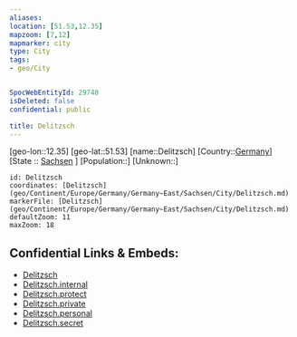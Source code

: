 ```yaml
---
aliases: 
location: [51.53,12.35]
mapzoom: [7,12] 
mapmarker: city 
type: City
tags:
- geo/City


SpocWebEntityId: 29740
isDeleted: false
confidential: public

title: Delitzsch
---
```

[geo-lon::12.35]
[geo-lat::51.53]
[name::Delitzsch]
[Country::[Germany](geo/Continent/Europe/Germany.md)]
[State :: [Sachsen](geo/Continent/Europe/Germany/Germany~East/Sachsen.md) ]
[Population::]
[Unknown::]


```leaflet
id: Delitzsch
coordinates: [Delitzsch](geo/Continent/Europe/Germany/Germany~East/Sachsen/City/Delitzsch.md)
markerFile: [Delitzsch](geo/Continent/Europe/Germany/Germany~East/Sachsen/City/Delitzsch.md)
defaultZoom: 11 
maxZoom: 18
```


## Confidential Links & Embeds: 
- [Delitzsch](../../../../../../../../_public/geo/Continent/Europe/Germany/Germany~East/Sachsen/City/Delitzsch.md) 
- [Delitzsch.internal](../../../../../../../../_internal/geo/Continent/Europe/Germany/Germany~East/Sachsen/City/Delitzsch.internal.md) 
- [Delitzsch.protect](../../../../../../../../_protect/geo/Continent/Europe/Germany/Germany~East/Sachsen/City/Delitzsch.protect.md) 
- [Delitzsch.private](../../../../../../../../_private/geo/Continent/Europe/Germany/Germany~East/Sachsen/City/Delitzsch.private.md) 
- [Delitzsch.personal](../../../../../../../../_personal/geo/Continent/Europe/Germany/Germany~East/Sachsen/City/Delitzsch.personal.md) 
- [Delitzsch.secret](../../../../../../../../_secret/geo/Continent/Europe/Germany/Germany~East/Sachsen/City/Delitzsch.secret.md) 
